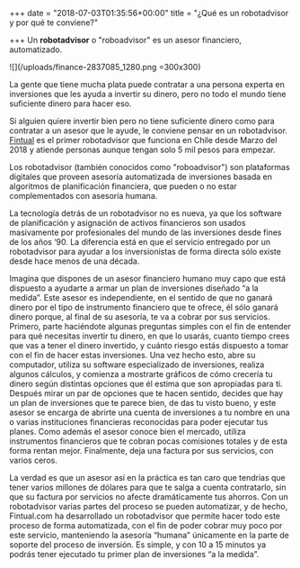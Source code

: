 +++
date = "2018-07-03T01:35:56+00:00"
title = "¿Qué es un robotadvisor y por qué te conviene?"

+++
Un **robotadvisor** o "roboadvisor" es un asesor financiero, automatizado.

![](/uploads/finance-2837085_1280.png =300x300) 

La gente que tiene mucha plata puede contratar a una persona experta en inversiones que les ayuda a invertir su dinero, pero no todo el mundo tiene suficiente dinero para hacer eso.

Si alguien quiere invertir bien pero no tiene suficiente dinero como para contratar a un asesor que le ayude, le conviene pensar en un robotadvisor. [Fintual](https://fintual.com/?utm_source=edu&utm_medium=landing&utm_campaign=roboadvisor) es el primer robotadvisor que funciona en Chile desde Marzo del 2018 y atiende personas aunque tengan solo 5 mil pesos para empezar.

Los robotadvisor (también conocidos como "roboadvisor") son plataformas digitales que proveen asesoría automatizada de inversiones basada en algoritmos de planificación financiera, que pueden o no estar complementados con asesoría humana.

La tecnología detrás de un robotadvisor no es nueva, ya que los software de planificación y asignación de activos financieros son usados masivamente por profesionales del mundo de las inversiones desde fines de los años ‘90. La diferencia está en que el servicio entregado por un robotadvisor para ayudar a los inversionistas de forma directa sólo existe desde hace menos de una década.

Imagina que dispones de un asesor financiero humano muy capo que está dispuesto a ayudarte a armar un plan de inversiones diseñado “a la medida”. Este asesor es independiente, en el sentido de que no ganará dinero por el tipo de instrumento financiero que te ofrece, él sólo ganará dinero porque, al final de su asesoría, te va a cobrar por sus servicios. Primero, parte haciéndote algunas preguntas simples con el fin de entender para qué necesitas invertir tu dinero, en que lo usarás, cuanto tiempo crees que vas a tener el dinero invertido, y cuánto riesgo estás dispuesto a tomar con el fin de hacer estas inversiones. Una vez hecho esto, abre su computador, utiliza su software especializado de inversiones, realiza algunos cálculos, y comienza a mostrarte gráficos de cómo crecería tu dinero según distintas opciones que él estima que son apropiadas para ti. Después mirar un par de opciones que te hacen sentido, decides que hay un plan de inversiones que te parece bien, de das tu visto bueno, y este asesor se encarga de abrirte una cuenta de inversiones a tu nombre en una o varias instituciones financieras reconocidas para poder ejecutar tus planes. Como además el asesor conoce bien el mercado, utiliza instrumentos financieros que te cobran pocas comisiones totales y de esta forma rentan mejor. Finalmente, deja una factura por sus servicios, con varios ceros.

La verdad es que un asesor así en la práctica es tan caro que tendrias que tener varios millones de dólares para que te salga a cuenta contratarlo, sin que su factura por servicios no afecte dramáticamente tus ahorros. Con un robotadvisor varias partes del proceso se pueden automatizar, y de hecho,  Fintual.com ha desarrollado un robotadvisor que permite hacer todo este proceso de forma automatizada, con el fin de poder cobrar muy poco por este servicio, manteniendo la asesoría “humana” únicamente en la parte de soporte del proceso de inversión. Es simple, y con 10 a 15 minutos ya podrás tener ejecutado tu primer plan de inversiones “a la medida”.